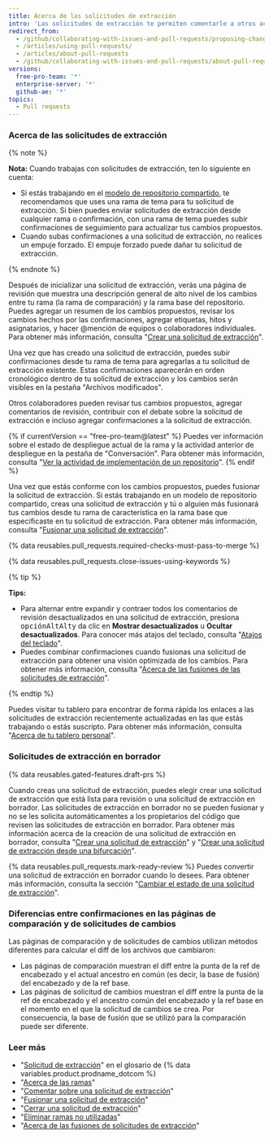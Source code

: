 ```yaml
---
title: Acerca de las solicitudes de extracción
intro: 'Las solicitudes de extracción te permiten comentarle a otros acerca de los cambios que has subido a una rama en un repositorio en {% data variables.product.product_name %}. Una vez que se abre una solicitud de extracción, puedes debatir y revisar los posibles cambios con los colaboradores y agregar confirmaciones de seguimientos antes de que tus cambios se fusionen en la rama base.'
redirect_from:
  - /github/collaborating-with-issues-and-pull-requests/proposing-changes-to-your-work-with-pull-requests/about-pull-requests
  - /articles/using-pull-requests/
  - /articles/about-pull-requests
  - /github/collaborating-with-issues-and-pull-requests/about-pull-requests
versions:
  free-pro-team: '*'
  enterprise-server: '*'
  github-ae: '*'
topics:
  - Pull requests
---
```


### Acerca de las solicitudes de extracción

{% note %}

**Nota:** Cuando trabajas con solicitudes de extracción, ten lo siguiente en cuenta:
* Si estás trabajando en el [modelo de repositorio compartido](/articles/about-collaborative-development-models), te recomendamos que uses una rama de tema para tu solicitud de extracción. Si bien puedes enviar solicitudes de extracción desde cualquier rama o confirmación, con una rama de tema puedes subir confirmaciones de seguimiento para actualizar tus cambios propuestos.
* Cuando subas confirmaciones a una solicitud de extracción, no realices un empuje forzado. El empuje forzado puede dañar tu solicitud de extracción.

{% endnote %}

Después de inicializar una solicitud de extracción, verás una página de revisión que muestra una descripción general de alto nivel de los cambios entre tu rama (la rama de comparación) y la rama base del repositorio. Puedes agregar un resumen de los cambios propuestos, revisar los cambios hechos por las confirmaciones, agregar etiquetas, hitos y asignatarios, y hacer @mención de equipos o colaboradores individuales. Para obtener más información, consulta "[Crear una solicitud de extracción](/articles/creating-a-pull-request)".

Una vez que has creado una solicitud de extracción, puedes subir confirmaciones desde tu rama de tema para agregarlas a tu solicitud de extracción existente. Estas confirmaciones aparecerán en orden cronológico dentro de tu solicitud de extracción y los cambios serán visibles en la pestaña "Archivos modificados".

Otros colaboradores pueden revisar tus cambios propuestos, agregar comentarios de revisión, contribuir con el debate sobre la solicitud de extracción e incluso agregar confirmaciones a la solicitud de extracción.

{% if currentVersion == "free-pro-team@latest" %}
Puedes ver información sobre el estado de despliegue actual de la rama y la actividad anterior de despliegue en la pestaña de "Conversación". Para obtener más información, consulta "[Ver la actividad de implementación de un repositorio](/articles/viewing-deployment-activity-for-your-repository)".
{% endif %}

Una vez que estás conforme con los cambios propuestos, puedes fusionar la solicitud de extracción. Si estás trabajando en un modelo de repositorio compartido, creas una solicitud de extracción y tú o alguien más fusionará tus cambios desde tu rama de característica en la rama base que especificaste en tu solicitud de extracción. Para obtener más información, consulta "[Fusionar una solicitud de extracción](/articles/merging-a-pull-request)".

{% data reusables.pull_requests.required-checks-must-pass-to-merge %}

{% data reusables.pull_requests.close-issues-using-keywords %}

{% tip %}

**Tips:**
- Para alternar entre expandir y contraer todos los comentarios de revisión desactualizados en una solicitud de extracción, presiona <span class="platform-mac"><kbd>opción</kbd></span><span class="platform-linux"><kbd>Alt</kbd></span><span class="platform-windows"><kbd>Alt</kbd></span>y da clic en **Mostrar desactualizados** u **Ocultar desactualizados**. Para conocer más atajos del teclado, consulta "[Atajos del teclado](/articles/keyboard-shortcuts/)".
- Puedes combinar confirmaciones cuando fusionas una solicitud de extracción para obtener una visión optimizada de los cambios. Para obtener más información, consulta "[Acerca de las fusiones de las solicitudes de extracción](/articles/about-pull-request-merges)".

{% endtip %}

Puedes visitar tu tablero para encontrar de forma rápida los enlaces a las solicitudes de extracción recientemente actualizadas en las que estás trabajando o estás suscripto. Para obtener más información, consulta "[Acerca de tu tablero personal](/articles/about-your-personal-dashboard)".

### Solicitudes de extracción en borrador

{% data reusables.gated-features.draft-prs %}

Cuando creas una solicitud de extracción, puedes elegir crear una solicitud de extracción que está lista para revisión o una solicitud de extracción en borrador. Las solicitudes de extracción en borrador no se pueden fusionar y no se les solicita automáticamentes a los propietarios del código que revisen las solicitudes de extracción en borrador. Para obtener más información acerca de la creación de una solicitud de extracción en borrador, consulta "[Crear una solicitud de extracción](/articles/creating-a-pull-request)" y "[Crear una solicitud de extracción desde una bifurcación](/articles/creating-a-pull-request-from-a-fork)".

{% data reusables.pull_requests.mark-ready-review %} Puedes convertir una solicitud de extracción en borrador cuando lo desees. Para obtener más información, consulta la sección "[Cambiar el estado de una solicitud de extracción](/articles/changing-the-stage-of-a-pull-request)".

### Diferencias entre confirmaciones en las páginas de comparación y de solicitudes de cambios

Las páginas de comparación y de solicitudes de cambios utilizan métodos diferentes para calcular el diff de los archivos que cambiaron:

- Las páginas de comparación muestran el diff entre la punta de la ref de encabezado y el actual ancestro en común (es decir, la base de fusión) del encabezado y de la ref base.
- Las páginas de solicitud de cambios muestran el diff entre la punta de la ref de encabezado y el ancestro común del encabezado y la ref base en el momento en el que la solicitud de cambios se crea. Por consecuencia, la base de fusión que se utilizó para la comparación puede ser diferente.

### Leer más

- "[Solicitud de extracción](/articles/github-glossary/#pull-request)" en el glosario de {% data variables.product.prodname_dotcom %}
- "[Acerca de las ramas](/articles/about-branches)"
- "[Comentar sobre una solicitud de extracción](/articles/commenting-on-a-pull-request)"
- "[Fusionar una solicitud de extracción](/articles/merging-a-pull-request)"
- "[Cerrar una solicitud de extracción](/articles/closing-a-pull-request)"
- "[Eliminar ramas no utilizadas](/articles/deleting-unused-branches)"
- "[Acerca de las fusiones de solicitudes de extracción](/articles/about-pull-request-merges/)"
